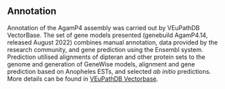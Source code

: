 Annotation
----------

Annotation of the AgamP4 assembly was carried out by VEuPathDB VectorBase. The set
of gene models presented (genebuild AgamP4.14, released August 2022)
combines manual annotation, data provided by the research community, and
gene prediction using the Ensembl system. Prediction utilised alignments
of dipteran and other protein sets to the genome and generation of
GeneWise models, alignment and gene prediction based on Anopheles ESTs,
and selected *ab initio* predictions. More details can be found in
[VEuPathDB Vectorbase](https://veupathdb.org/veupathdb/app/search/dataset/alldatasets/result?filterterm=gca_000005575.2).
